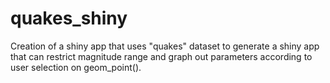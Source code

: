 # quakes_shiny
Creation of a shiny app that uses "quakes" dataset to generate a shiny app that can restrict magnitude range and graph out parameters according to user selection on geom_point().
